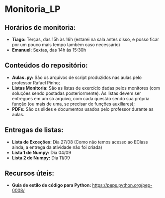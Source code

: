 # Monitoria_LP
## Horários de monitoria:
- **Tiago:** Terças, das 15h às 16h (estarei na sala antes disso, e posso ficar por um pouco mais tempo também caso necessário) 
- **Emanuel:** Sextas, das 14h às 15:30h

## Conteúdos do repositório:
- **Aulas .py:** São os arquivos de script produzidos nas aulas pelo professor Rafael Pinho;
- **Listas Monitoria:** São as listas de exercício dadas pelos monitores (com soluções sendo postadas posteriormente). As listas devem ser entregues em um só arquivo, com cada questão sendo sua própria função (ou mais de uma, se precisar de funções auxiliares);
- **PDFs:** São os slides e documentos usados pelo professor durante as aulas.

## Entregas de listas:
- **Lista de Exceções:** Dia 27/08 (Como não temos acesso ao EClass ainda, a entrega da atividade não foi criada)
- **Lista 1 de Numpy:** Dia 04/09
- **Lista 2 de Numpy:** Dia 11/09


## Recursos úteis:

- **Guia de estilo de código para Python:** https://peps.python.org/pep-0008/
